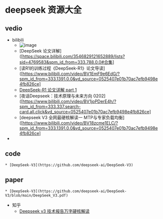 
# deepseek 资源大全

## vedio

* bilibili
    * ![image](https://github.com/user-attachments/assets/582ba088-e29f-42ac-b713-0fbbe8932d68)
    * [DeepSeek 论文详解]([https://space.bilibili.com/3546829121652889/lists?sid=4769583&spm_id_from=333.788.0.0#合集]
    * [读R1的训练过程《DeepSeek-R1》论文导读]([https://www.bilibili.com/video/BV1EmF9e6EdG/?spm_id_from=333.1391.0.0&vd_source=0525407e01b70ac7efb9498e4fb826ce]
    * [DeepSeek-R1 论文详解 part 1](https://www.bilibili.com/video/BV1YDNqewEye?spm_id_from=333.788.videopod.sections&vd_source=0525407e01b70ac7efb9498e4fb826ce)
    * [夜话Deepseek：技术原理与未来方向 0202]([https://www.bilibili.com/video/BV1joPDerE4h/?spm_id_from=333.337.search-card.all.click&vd_source=0525407e01b70ac7efb9498e4fb826ce]
    * [deepseek V3 全网最硬核解读一 MTP与专家负载均衡]([https://www.bilibili.com/video/BV18zcme1ELC/?spm_id_from=333.1391.0.0&vd_source=0525407e01b70ac7efb9498e4fb826ce]
 * 

## code
    * [DeepSeek-V3](https://github.com/deepseek-ai/DeepSeek-V3)



## paper

    * [DeepSeek-V3](https://github.com/deepseek-ai/DeepSeek-V3/blob/main/DeepSeek_V3.pdf)


* 知乎
    * [Deepseek v3 技术报告万字硬核解读](https://zhuanlan.zhihu.com/p/16323685381)








































